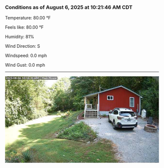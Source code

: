 ### Conditions as of August 6, 2025 at 10:21:46 AM CDT 

Temperature: 80.00 &deg;F

Feels like: 80.00 &deg;F

Humidity: 81%

Wind Direction: S

Windspeed: 0.0 mph

Wind Gust: 0.0 mph

---

<img src="./images/latest.jpeg"/>

